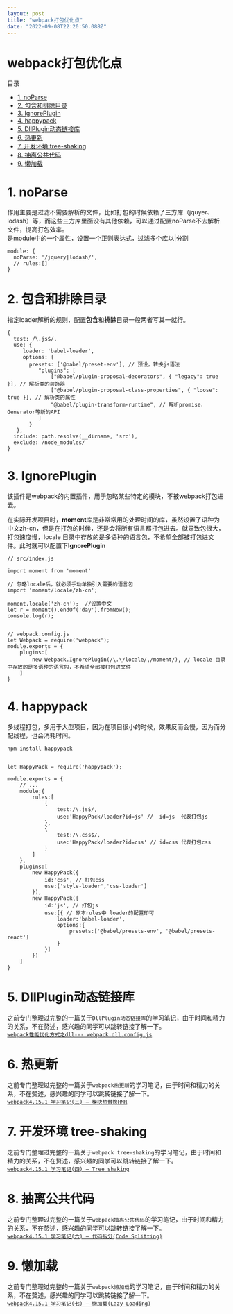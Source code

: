 ```yaml
---
layout: post
title: "webpack打包优化点"
date: "2022-09-08T22:20:50.088Z"
---
```

webpack打包优化点
============

目录

*   [1\. noParse](#1-noparse)
*   [2\. 包含和排除目录](#2-包含和排除目录)
*   [3\. IgnorePlugin](#3-ignoreplugin)
*   [4\. happypack](#4-happypack)
*   [5\. DllPlugin动态链接库](#5-dllplugin动态链接库)
*   [6\. 热更新](#6-热更新)
*   [7\. 开发环境 tree-shaking](#7-开发环境-tree-shaking)
*   [8\. 抽离公共代码](#8-抽离公共代码)
*   [9\. 懒加载](#9-懒加载)

1\. noParse
===========

作用主要是过滤不需要解析的文件，比如打包的时候依赖了三方库（jquyer、lodash）等，而这些三方库里面没有其他依赖，可以通过配置noParse不去解析文件，提高打包效率。  
是module中的一个属性，设置一个正则表达式，过滤多个库以|分割

    module: {
      noParse: '/jquery|lodash/',
      // rules:[]
    }
    

2\. 包含和排除目录
===========

指定loader解析的规则，配置**包含**和**排除**目录一般两者写其一就行。

    {
      test: /\.js$/,
      use: {
         loader: 'babel-loader',
         options: {
           presets: ['@babel/preset-env'], // 预设，转换js语法
              "plugins": [
                  ["@babel/plugin-proposal-decorators", { "legacy": true }], // 解析类的装饰器
                  ["@babel/plugin-proposal-class-properties", { "loose": true }], // 解析类的属性
                  "@babel/plugin-transform-runtime", // 解析promise，Generator等新的API
              ]
           }
       },
      include: path.resolve(__dirname, 'src'),
      exclude: /node_modules/
    }
    

3\. IgnorePlugin
================

该插件是webpack的内置插件，用于忽略某些特定的模块，不被webpack打包进去。

在实际开发项目时，**moment**库是非常常用的处理时间的库，虽然设置了语种为中文zh-cn，但是在打包的时候，还是会将所有语言都打包进去。就导致包很大，打包速度慢，locale 目录中存放的是多语种的语言包，不希望全部被打包进文件。此时就可以配置下**IgnorePlugin**

    // src/index.js
    
    import moment from 'moment'
    
    // 忽略locale后，就必须手动单独引入需要的语言包
    import 'moment/locale/zh-cn';
    
    moment.locale('zh-cn');  //设置中文
    let r = moment().endOf('day').fromNow();
    console.log(r);
    

    // webpack.config.js
    let Webpack = require('webpack');
    module.exports = {
        plugins:[
            new Webpack.IgnorePlugin(/\.\/locale/,/moment/), // locale 目录中存放的是多语种的语言包，不希望全部被打包进文件
        ]
    }
    

4\. happypack
=============

多线程打包，多用于大型项目，因为在项目很小的时候，效果反而会慢，因为而分配线程，也会消耗时间。

    npm install happypack
    

    let HappyPack = require('happypack');
    
    module.exports = {
        // ...
        module:{
            rules:[
                {
                    test:/\.js$/,
                    use:'HappyPack/loader?id=js' //  id=js  代表打包js
                },
                {
                    test:/\.css$/,
                    use:'HappyPack/loader?id=css' // id=css 代表打包css
                }
            ]
        },
        plugins:[
            new HappyPack({ 
                id:'css', // 打包css
                use:['style-loader','css-loader']
            }),
            new HappyPack({ 
                id:'js', // 打包js
                use:[{ // 原本rules中 loader的配置即可
                    loader:'babel-loader',
                    options:{
                        presets:['@babel/presets-env', '@babel/presets-react']
                    }
                }]
            })
        ]
    }
    

5\. DllPlugin动态链接库
==================

之前专门整理过完整的一篇关于`DllPlugin动态链接库`的学习笔记，由于时间和精力的关系，不在赘述，感兴趣的同学可以跳转链接了解一下。  
[`webpack性能优化方式之dll--- webpack.dll.config.js`](https://www.cnblogs.com/echoyya/p/16413591.html)

6\. 热更新
=======

之前专门整理过完整的一篇关于`webpack热更新`的学习笔记，由于时间和精力的关系，不在赘述，感兴趣的同学可以跳转链接了解一下。  
[`webpack4.15.1 学习笔记(三) — 模块热替换HMR`](https://www.cnblogs.com/echoyya/p/16461086.html)

7\. 开发环境 tree-shaking
=====================

之前专门整理过完整的一篇关于`webpack tree-shaking`的学习笔记，由于时间和精力的关系，不在赘述，感兴趣的同学可以跳转链接了解一下。  
[`webpack4.15.1 学习笔记(四) — Tree shaking`](https://www.cnblogs.com/echoyya/p/16461099.html)

8\. 抽离公共代码
==========

之前专门整理过完整的一篇关于`webpack抽离公共代码`的学习笔记，由于时间和精力的关系，不在赘述，感兴趣的同学可以跳转链接了解一下。  
[`webpack4.15.1 学习笔记(六) — 代码拆分(Code Splitting)`](https://www.cnblogs.com/echoyya/p/16530426.html)

9\. 懒加载
=======

之前专门整理过完整的一篇关于`webpack懒加载`的学习笔记，由于时间和精力的关系，不在赘述，感兴趣的同学可以跳转链接了解一下。  
[`webpack4.15.1 学习笔记(七) — 懒加载(Lazy Loading)`](https://www.cnblogs.com/echoyya/p/16530427.html)